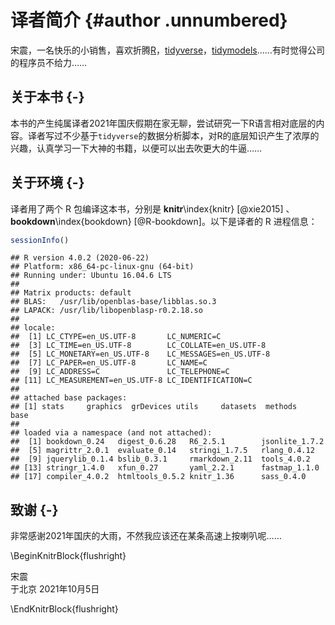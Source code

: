 # 译者简介 {#author .unnumbered}

宋震，一名快乐的小销售，喜欢折腾[R](https://www.r-project.org/)，[tidyverse](https://www.tidyverse.org)，[tidymodels](https://www.tidymodels.org)……有时觉得公司的程序员不给力……

## 关于本书 {-}

本书的产生纯属译者2021年国庆假期在家无聊，尝试研究一下R语言相对底层的内容。译者写过不少基于`tidyverse`的数据分析脚本，对R的底层知识产生了浓厚的兴趣，认真学习一下大神的书籍，以便可以出去吹更大的牛逼……

## 关于环境 {-}
译者用了两个 R 包编译这本书，分别是 **knitr**\index{knitr} [@xie2015] 、**bookdown**\index{bookdown} [@R-bookdown]。以下是译者的 R 进程信息：


```r
sessionInfo()
```

```
## R version 4.0.2 (2020-06-22)
## Platform: x86_64-pc-linux-gnu (64-bit)
## Running under: Ubuntu 16.04.6 LTS
## 
## Matrix products: default
## BLAS:   /usr/lib/openblas-base/libblas.so.3
## LAPACK: /usr/lib/libopenblasp-r0.2.18.so
## 
## locale:
##  [1] LC_CTYPE=en_US.UTF-8       LC_NUMERIC=C              
##  [3] LC_TIME=en_US.UTF-8        LC_COLLATE=en_US.UTF-8    
##  [5] LC_MONETARY=en_US.UTF-8    LC_MESSAGES=en_US.UTF-8   
##  [7] LC_PAPER=en_US.UTF-8       LC_NAME=C                 
##  [9] LC_ADDRESS=C               LC_TELEPHONE=C            
## [11] LC_MEASUREMENT=en_US.UTF-8 LC_IDENTIFICATION=C       
## 
## attached base packages:
## [1] stats     graphics  grDevices utils     datasets  methods   base     
## 
## loaded via a namespace (and not attached):
##  [1] bookdown_0.24   digest_0.6.28   R6_2.5.1        jsonlite_1.7.2 
##  [5] magrittr_2.0.1  evaluate_0.14   stringi_1.7.5   rlang_0.4.12   
##  [9] jquerylib_0.1.4 bslib_0.3.1     rmarkdown_2.11  tools_4.0.2    
## [13] stringr_1.4.0   xfun_0.27       yaml_2.2.1      fastmap_1.1.0  
## [17] compiler_4.0.2  htmltools_0.5.2 knitr_1.36      sass_0.4.0
```

## 致谢 {-}

非常感谢2021年国庆的大雨，不然我应该还在某条高速上按喇叭呢……

\BeginKnitrBlock{flushright}<p class="flushright">宋震  
于北京
2021年10月5日</p>\EndKnitrBlock{flushright}
